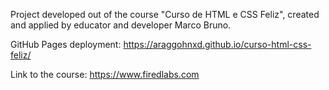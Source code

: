 Project developed out of the course "Curso de HTML e CSS Feliz", created and applied by educator and developer Marco Bruno.

GitHub Pages deployment: https://araggohnxd.github.io/curso-html-css-feliz/

Link to the course: https://www.firedlabs.com
